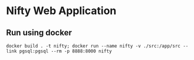 # Nifty Web Application

## Run using docker 
``` docker build . -t nifty; docker run --name nifty -v ./src:/app/src --link pgsql:pgsql --rm -p 8888:8000 nifty ```
